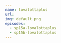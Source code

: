 ```yaml
---
name: lovalottaplus
url: 
img: default.png
episodes:
  - sp15a-lovalottaplus
  - sp15b-lovalottaplus
---
```

